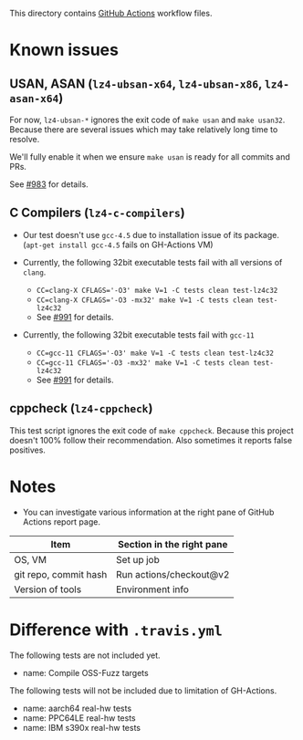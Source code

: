 This directory contains [GitHub Actions](https://github.com/features/actions) workflow files.

# Known issues

## USAN, ASAN (`lz4-ubsan-x64`, `lz4-ubsan-x86`, `lz4-asan-x64`)

For now, `lz4-ubsan-*` ignores the exit code of `make usan` and `make usan32`.
Because there are several issues which may take relatively long time to resolve.

We'll fully enable it when we ensure `make usan` is ready for all commits and PRs.

See [#983](https://github.com/lz4/lz4/pull/983) for details.


## C Compilers (`lz4-c-compilers`)

- Our test doesn't use `gcc-4.5` due to installation issue of its package.  (`apt-get install gcc-4.5` fails on GH-Actions VM)

- Currently, the following 32bit executable tests fail with all versions of `clang`.
  - `CC=clang-X CFLAGS='-O3' make V=1 -C tests clean test-lz4c32`
  - `CC=clang-X CFLAGS='-O3 -mx32' make V=1 -C tests clean test-lz4c32`
  - See [#991](https://github.com/lz4/lz4/issues/991) for details.

- Currently, the following 32bit executable tests fail with `gcc-11`
  - `CC=gcc-11 CFLAGS='-O3' make V=1 -C tests clean test-lz4c32`
  - `CC=gcc-11 CFLAGS='-O3 -mx32' make V=1 -C tests clean test-lz4c32`
  - See [#991](https://github.com/lz4/lz4/issues/991) for details.


## cppcheck (`lz4-cppcheck`)

This test script ignores the exit code of `make cppcheck`.
Because this project doesn't 100% follow their recommendation.
Also sometimes it reports false positives.



# Notes

- You can investigate various information at the right pane of GitHub
  Actions report page.

| Item                      | Section in the right pane             |
| ------------------------- | ------------------------------------- |
| OS, VM                    | Set up job                            |
| git repo, commit hash     | Run actions/checkout@v2               |
| Version of tools          | Environment info                      |



# Difference with `.travis.yml`

The following tests are not included yet.

- name: Compile OSS-Fuzz targets

The following tests will not be included due to limitation of GH-Actions.

- name: aarch64 real-hw tests
- name: PPC64LE real-hw tests
- name: IBM s390x real-hw tests
